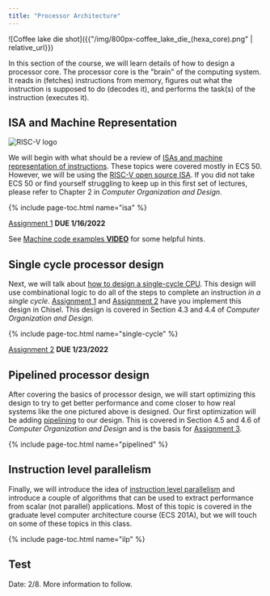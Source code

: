 ```yaml
---
title: "Processor Architecture"
---
```


![Coffee lake die shot]({{"/img/800px-coffee_lake_die_(hexa_core).png" | relative_url}})

In this section of the course, we will learn details of how to design a processor core.
The processor core is the "brain" of the computing system.
It reads in (fetches) instructions from memory, figures out what the instruction is supposed to do (decodes it), and performs the task(s) of the instruction (executes it).

## ISA and Machine Representation

![RISC-V logo](https://content.riscv.org/wp-content/uploads/2018/09/riscv-logo.png)

We will begin with what should be a review of [ISAs and machine representation of instructions](../isa/).
These topics were covered mostly in ECS 50.
However, we will be using the [RISC-V open source ISA](https://riscv.org/).
If you did not take ECS 50 or find yourself struggling to keep up in this first set of lectures, please refer to Chapter 2 in *Computer Organization and Design*.

{% include page-toc.html name="isa" %}

[Assignment 1](https://jlpteaching.github.io/comparch/modules/gem5/assignment1/) **DUE 1/16/2022**

See [Machine code examples **VIDEO**](../isa/#machine-code-examples-video) for some helpful hints.

## Single cycle processor design

Next, we will talk about [how to design a single-cycle CPU](../single-cycle/).
This design will use combinational logic to do all of the steps to complete an instruction *in a single cycle*.
[Assignment 1](https://jlpteaching.github.io/dinocpu-wq21/assignments/assignment-1.html) and [Assignment 2](https://jlpteaching.github.io/dinocpu-wq21/assignments/assignment-2.html) have you implement this design in Chisel.
This design is covered in Section 4.3 and 4.4 of *Computer Organization and Design*.

{% include page-toc.html name="single-cycle" %}

[Assignment 2](https://jlpteaching.github.io/comparch/modules/gem5/assignment2/) **DUE 1/23/2022**

## Pipelined processor design

After covering the basics of processor design, we will start optimizing this design to try to get better performance and come closer to how real systems like the one pictured above is designed.
Our first optimization will be adding [pipelining](../pipelined/) to our design.
This is covered in Section 4.5 and 4.6 of *Computer Organization and Design* and is the basis for [Assignment 3](https://jlpteaching.github.io/dinocpu-wq21/assignments/assignment-3.html).

{% include page-toc.html name="pipelined" %}

## Instruction level parallelism

Finally, we will introduce the idea of [instruction level parallelism](../ilp/) and introduce a couple of algorithms that can be used to extract performance from scalar (not parallel) applications.
Most of this topic is covered in the graduate level computer architecture course (ECS 201A), but we will touch on some of these topics in this class.

{% include page-toc.html name="ilp" %}

## Test

Date: 2/8. More information to follow.
